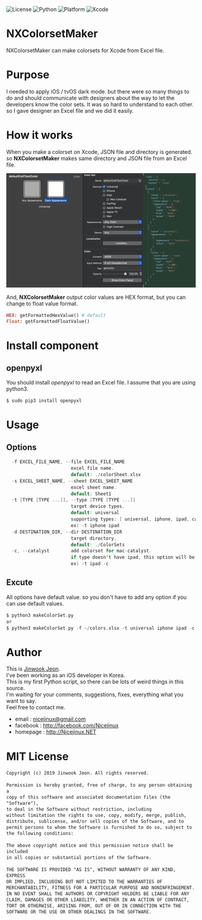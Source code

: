 ![License](https://img.shields.io/badge/license-MIT-yellow.svg)
![Python](https://img.shields.io/badge/Python-3.7-green.svg)
![Platform](https://img.shields.io/badge/Platform-iOS%20|%20tvOS%20|%20watchOS%20|%20macOS-red.svg)
![Xcode](https://img.shields.io/badge/Xcode-9%20or%20hier-blue.svg)

# NXColorsetMaker
NXColorsetMaker can make colorsets for Xcode from Excel file.


# Purpose
I needed to apply iOS / tvOS dark mode. but there were so many things to do and should communicate with designers about the way to let the developers know the color sets. It was so hard to understand to each other. so I gave designer an Excel file and we did it easily.


# How it works
When you make a colorset on Xcode, JSON file and directory is generated. so __NXColorsetMaker__ makes same directory and JSON file from an Excel file.  

![Alt text](xcode_json_screen.png?raw=true)

And, __NXColorsetMaker__ output color values are HEX format, but you can change to float value format.

```ruby
HEX: getFormattedHexValue() # default
Float: getFormattedFloatValue()
```


# Install component
## openpyxl
 You should install *openpyxl* to read an Excel file. I assume that you are using python3.
```ruby
$ sudo pip3 install openpyxl
```

# Usage
## Options
```swift
  -f EXCEL_FILE_NAME, --file EXCEL_FILE_NAME
                        excel file name.
                        default: ./colorSheet.xlsx
  -s EXCEL_SHEET_NAME, --sheet EXCEL_SHEET_NAME
                        excel sheet name.
                        default: Sheet1
  -t [TYPE [TYPE ...]], --type [TYPE [TYPE ...]]
                        target device types.
                        default: universal
                        supporting types: [ universal, iphone, ipad, carplay, watch, tv, mac ]
                        ex) -t iphone ipad
  -d DESTINATION_DIR, --dir DESTINATION_DIR
                        target directory.
                        default: ./ColorSets
  -c, --catalyst        add colorset for mac-catalyst.
                        if type doesn't have ipad, this option will be ignored
                        ex) -t ipad -c
```

## Excute
All options have default value. so you don't have to add any option if you can use default values.
```swift
$ python3 makeColorSet.py
or
$ python3 makeColorSet.py -f ~/colors.xlsx -t universal iphone ipad -c -d ~/repository/myproject/image.xcassets/colorSets
```

# Author
This is [Jinwook Jeon](http://Nicejinux.NET).   
I've been working as an iOS developer in Korea.  
This is my first Python script, so there can be lots of weird things in this source.  
I'm waiting for your comments, suggestions, fixes, everything what you want to say.  
Feel free to contact me.

 - email : nicejinux@gmail.com
 - facebook : http://facebook.com/Nicejinux
 - homepage : http://Nicejinux.NET


# MIT License

	Copyright (c) 2019 Jinwook Jeon. All rights reserved.

	Permission is hereby granted, free of charge, to any person obtaining a
	copy of this software and associated documentation files (the "Software"),
	to deal in the Software without restriction, including
	without limitation the rights to use, copy, modify, merge, publish,
	distribute, sublicense, and/or sell copies of the Software, and to
	permit persons to whom the Software is furnished to do so, subject to
	the following conditions:

	The above copyright notice and this permission notice shall be included
	in all copies or substantial portions of the Software.

	THE SOFTWARE IS PROVIDED "AS IS", WITHOUT WARRANTY OF ANY KIND, EXPRESS
	OR IMPLIED, INCLUDING BUT NOT LIMITED TO THE WARRANTIES OF
	MERCHANTABILITY, FITNESS FOR A PARTICULAR PURPOSE AND NONINFRINGEMENT.
	IN NO EVENT SHALL THE AUTHORS OR COPYRIGHT HOLDERS BE LIABLE FOR ANY
	CLAIM, DAMAGES OR OTHER LIABILITY, WHETHER IN AN ACTION OF CONTRACT,
	TORT OR OTHERWISE, ARISING FROM, OUT OF OR IN CONNECTION WITH THE
	SOFTWARE OR THE USE OR OTHER DEALINGS IN THE SOFTWARE.
	
